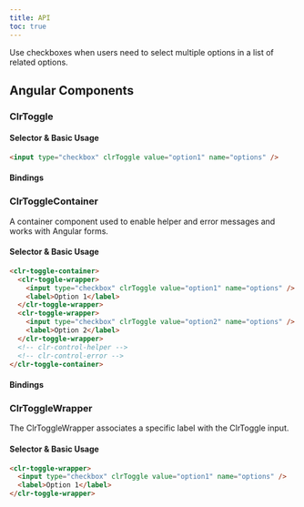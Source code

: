 ```yaml
---
title: API
toc: true
---
```


Use checkboxes when users need to select multiple options in a list of related options.

## Angular Components

### ClrToggle

#### Selector & Basic Usage

```html
<input type="checkbox" clrToggle value="option1" name="options" />
```

#### Bindings

<DocComponentApi component="ClrFormCommon" item="bindings" />

### ClrToggleContainer

A container component used to enable helper and error messages and works with Angular forms.

#### Selector & Basic Usage

```html
<clr-toggle-container>
  <clr-toggle-wrapper>
    <input type="checkbox" clrToggle value="option1" name="options" />
    <label>Option 1</label>
  </clr-toggle-wrapper>
  <clr-toggle-wrapper>
    <input type="checkbox" clrToggle value="option2" name="options" />
    <label>Option 2</label>
  </clr-toggle-wrapper>
  <!-- clr-control-helper -->
  <!-- clr-control-error -->
</clr-toggle-container>
```

#### Bindings

<DocComponentApi component="ClrCheckboxContainer" item="bindings" />

### ClrToggleWrapper

The ClrToggleWrapper associates a specific label with the ClrToggle input.

#### Selector & Basic Usage

```html
<clr-toggle-wrapper>
  <input type="checkbox" clrToggle value="option1" name="options" />
  <label>Option 1</label>
</clr-toggle-wrapper>
```
